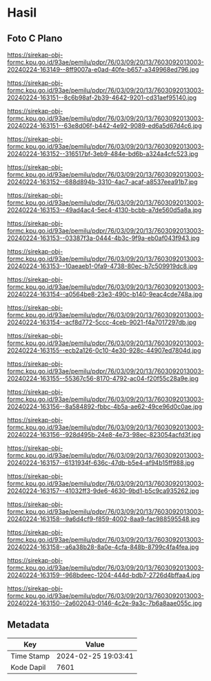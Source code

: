 # Hasil

## Foto C Plano

https://sirekap-obj-formc.kpu.go.id/93ae/pemilu/pdpr/76/03/09/20/13/7603092013003-20240224-163149--8ff9007a-e0ad-40fe-b657-a349968ed796.jpg

https://sirekap-obj-formc.kpu.go.id/93ae/pemilu/pdpr/76/03/09/20/13/7603092013003-20240224-163151--8c6b98af-2b39-4642-9201-cd31aef95140.jpg

https://sirekap-obj-formc.kpu.go.id/93ae/pemilu/pdpr/76/03/09/20/13/7603092013003-20240224-163151--63e8d06f-b442-4e92-9089-ed6a5d67d4c6.jpg

https://sirekap-obj-formc.kpu.go.id/93ae/pemilu/pdpr/76/03/09/20/13/7603092013003-20240224-163152--316517bf-3eb9-484e-bd6b-a324a4cfc523.jpg

https://sirekap-obj-formc.kpu.go.id/93ae/pemilu/pdpr/76/03/09/20/13/7603092013003-20240224-163152--688d894b-3310-4ac7-acaf-a8537eea91b7.jpg

https://sirekap-obj-formc.kpu.go.id/93ae/pemilu/pdpr/76/03/09/20/13/7603092013003-20240224-163153--49ad4ac4-5ec4-4130-bcbb-a7de560d5a8a.jpg

https://sirekap-obj-formc.kpu.go.id/93ae/pemilu/pdpr/76/03/09/20/13/7603092013003-20240224-163153--03387f3a-0444-4b3c-9f9a-eb0af043f943.jpg

https://sirekap-obj-formc.kpu.go.id/93ae/pemilu/pdpr/76/03/09/20/13/7603092013003-20240224-163153--10aeaeb1-0fa9-4738-80ec-b7c509919dc8.jpg

https://sirekap-obj-formc.kpu.go.id/93ae/pemilu/pdpr/76/03/09/20/13/7603092013003-20240224-163154--a0564be8-23e3-490c-b140-9eac4cde748a.jpg

https://sirekap-obj-formc.kpu.go.id/93ae/pemilu/pdpr/76/03/09/20/13/7603092013003-20240224-163154--acf8d772-5ccc-4ceb-9021-f4a7017297db.jpg

https://sirekap-obj-formc.kpu.go.id/93ae/pemilu/pdpr/76/03/09/20/13/7603092013003-20240224-163155--ecb2a126-0c10-4e30-928c-44907ed7804d.jpg

https://sirekap-obj-formc.kpu.go.id/93ae/pemilu/pdpr/76/03/09/20/13/7603092013003-20240224-163155--55367c56-8170-4792-ac04-f20f55c28a9e.jpg

https://sirekap-obj-formc.kpu.go.id/93ae/pemilu/pdpr/76/03/09/20/13/7603092013003-20240224-163156--8a584892-fbbc-4b5a-ae62-49ce96d0c0ae.jpg

https://sirekap-obj-formc.kpu.go.id/93ae/pemilu/pdpr/76/03/09/20/13/7603092013003-20240224-163156--928d495b-24e8-4e73-98ec-823054acfd3f.jpg

https://sirekap-obj-formc.kpu.go.id/93ae/pemilu/pdpr/76/03/09/20/13/7603092013003-20240224-163157--6131934f-636c-47db-b5e4-af94b15ff988.jpg

https://sirekap-obj-formc.kpu.go.id/93ae/pemilu/pdpr/76/03/09/20/13/7603092013003-20240224-163157--41032ff3-9de6-4630-9bd1-b5c9ca935262.jpg

https://sirekap-obj-formc.kpu.go.id/93ae/pemilu/pdpr/76/03/09/20/13/7603092013003-20240224-163158--9a6d4cf9-f859-4002-8aa9-fac988595548.jpg

https://sirekap-obj-formc.kpu.go.id/93ae/pemilu/pdpr/76/03/09/20/13/7603092013003-20240224-163158--a6a38b28-8a0e-4cfa-848b-8799c4fa4fea.jpg

https://sirekap-obj-formc.kpu.go.id/93ae/pemilu/pdpr/76/03/09/20/13/7603092013003-20240224-163159--968bdeec-1204-444d-bdb7-2726d4bffaa4.jpg

https://sirekap-obj-formc.kpu.go.id/93ae/pemilu/pdpr/76/03/09/20/13/7603092013003-20240224-163150--2a602043-0146-4c2e-9a3c-7b6a8aae055c.jpg


## Metadata

| Key        | Value               |
| ---------- | ------------------- |
| Time Stamp | 2024-02-25 19:03:41 |
| Kode Dapil | 7601                |



